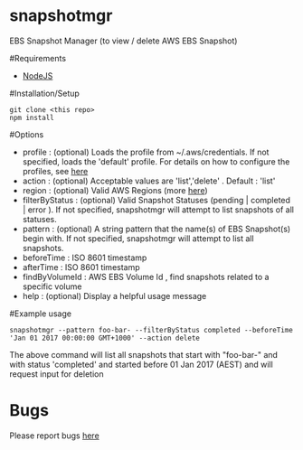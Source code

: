# snapshotmgr
EBS Snapshot Manager (to view / delete AWS EBS Snapshot)

#Requirements

- [NodeJS](http://nodejs.org/)

#Installation/Setup

    git clone <this repo>
    npm install

#Options
- profile : (optional) Loads the profile from ~/.aws/credentials. If not specified, loads the 'default' profile. For details on how to configure the profiles, see [here](http://docs.aws.amazon.com/cli/latest/userguide/cli-chap-getting-started.html#cli-multiple-profiles)
- action : (optional) Acceptable values are 'list','delete' . Default : 'list'
- region : (optional) Valid AWS Regions (more [here](http://docs.aws.amazon.com/general/latest/gr/rande.html#cfn_region))
- filterByStatus : (optional) Valid Snapshot Statuses (pending | completed | error ). If not specified, snapshotmgr will attempt to list snapshots of all statuses.
- pattern : (optional) A string pattern that the name(s) of EBS Snapshot(s) begin with. If not specified, snapshotmgr will attempt to list all snapshots.
- beforeTime : ISO 8601 timestamp
- afterTime : ISO 8601 timestamp
- findByVolumeId : AWS EBS Volume Id , find snapshots related to a specific volume
- help : (optional) Display a helpful usage message

#Example usage

    snapshotmgr --pattern foo-bar- --filterByStatus completed --beforeTime 'Jan 01 2017 00:00:00 GMT+1000' --action delete
The above command will list all snapshots that start with "foo-bar-" and with status 'completed' and started before 01 Jan 2017 (AEST) and will request input for deletion

# Bugs

Please report bugs [here](https://github.com/ivarrian/snapshotmgr/issues)
